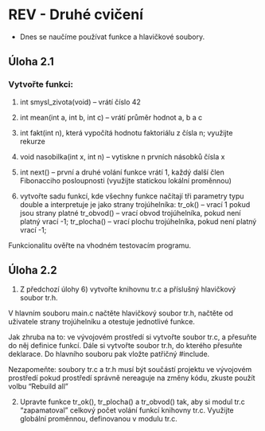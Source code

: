 # REV - Druhé cvičení
- Dnes se naučíme používat funkce a hlavičkové soubory.
## Úloha 2.1
### Vytvořte funkci: 
  1) int smysl_zivota(void) – vrátí číslo 42
  2) int mean(int a, int b, int c) – vrátí průměr hodnot a, b a c
  3) int fakt(int n), která vypočítá hodnotu faktoriálu z čísla n; využijte rekurze
  4) void nasobilka(int x, int n) – vytiskne n prvních násobků čísla x
  5) int next() – první a druhé volání funkce vrátí 1, každý další člen Fibonacciho posloupnosti (využijte statickou lokální proměnnou)

  6) vytvořte sadu funkcí, kde všechny funkce načítají tři parametry typu double a interpretuje je jako strany trojúhelníka:
    tr_ok() – vrací 1 pokud jsou strany platné
    tr_obvod() – vrací obvod trojúhelníka, pokud není platný vrací -1;
    tr_plocha() – vrací plochu trojúhelníka, pokud není platný vrací -1;

Funkcionalitu ověřte na vhodném testovacím programu. 

## Úloha 2.2

1) Z předchozí úlohy 6) vytvořte knihovnu tr.c a příslušný hlavičkový soubor tr.h.

V hlavním souboru main.c načtěte hlavičkový soubor tr.h, načtěte od uživatele strany trojúhelníku a otestuje jednotlivé funkce.

Jak zhruba na to: ve vývojovém prostředí si vytvořte soubor tr.c, a přesuňte do něj definice funkcí. Dále si vytvořte soubor tr.h, do kterého přesuňte deklarace. Do hlavního souboru pak vložte patřičný #include.

Nezapomeňte:
    soubory tr.c a tr.h musí být součástí projektu ve vývojovém prostředí
    pokud prostředí správně nereaguje na změny kódu, zkuste použít volbu “Rebuild all”

2) Upravte funkce tr_ok(), tr_plocha() a tr_obvod() tak, aby si modul tr.c “zapamatoval” celkový počet volání funkcí knihovny tr.c. Využijte globální proměnnou, definovanou v modulu tr.c.
